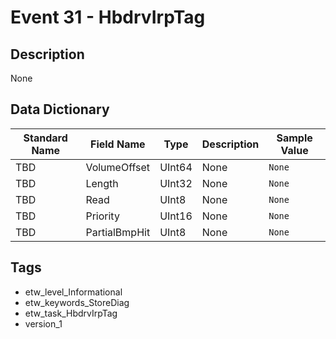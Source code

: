 # Event 31 - HbdrvIrpTag

## Description
None

## Data Dictionary
|Standard Name|Field Name|Type|Description|Sample Value|
|---|---|---|---|---|
|TBD|VolumeOffset|UInt64|None|`None`|
|TBD|Length|UInt32|None|`None`|
|TBD|Read|UInt8|None|`None`|
|TBD|Priority|UInt16|None|`None`|
|TBD|PartialBmpHit|UInt8|None|`None`|

## Tags
* etw_level_Informational
* etw_keywords_StoreDiag
* etw_task_HbdrvIrpTag
* version_1